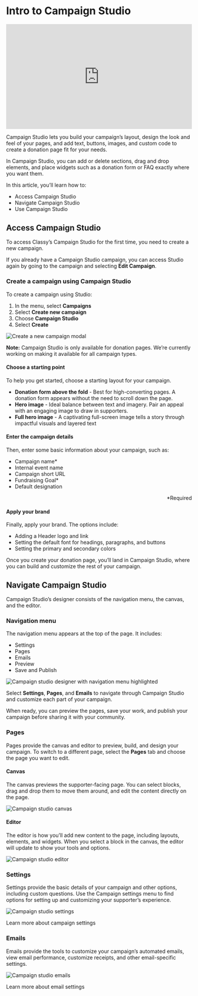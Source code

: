 # Intro to Campaign Studio

<div style="position: relative; padding-bottom: 56.25%; height: 0;"><iframe src="https://www.loom.com/embed/423f5c41c2c8438c9380e0b0f29f53fc?sid=75f32913-e85f-4b40-a06e-aff419202220" frameborder="0" webkitallowfullscreen mozallowfullscreen allowfullscreen style="position: absolute; top: 0; left: 0; width: 100%; height: 100%;"></iframe></div>

Campaign Studio lets you build your campaign’s layout, design the look and feel of your pages, and add text, buttons, images, and custom code to create a donation page fit for your needs.

In Campaign Studio, you can add or delete sections, drag and drop elements, and place widgets such as a donation form or FAQ exactly where you want them.

In this article, you’ll learn how to:

- Access Campaign Studio
- Navigate Campaign Studio
- Use Campaign Studio

## Access Campaign Studio

To access Classy’s Campaign Studio for the first time, you need to create a new campaign.

If you already have a Campaign Studio campaign, you can access Studio again by going to the campaign and selecting **Edit Campaign**.

### Create a campaign using Campaign Studio

To create a campaign using Studio:

1. In the menu, select **Campaigns**
2. Select **Create new campaign**
3. Choose **Campaign Studio**
4. Select **Create**

![Create a new campaign modal](assets/campaign-studio/cs-create-campaign.png)

**Note:** Campaign Studio is only available for donation pages. We’re currently working on making it available for all campaign types.

#### Choose a starting point

To help you get started, choose a starting layout for your campaign.

- **Donation form above the fold** - Best for high-converting pages. A donation form appears without the need to scroll down the page.
- **Hero image** - Ideal balance between text and imagery. Pair an appeal with an engaging image to draw in supporters.
- **Full hero image** - A captivating full-screen image tells a story through impactful visuals and layered text

#### Enter the campaign details

Then, enter some basic information about your campaign, such as:

- Campaign name\*
- Internal event name
- Campaign short URL
- Fundraising Goal\*
- Default designation

<p style="text-align: right">
*Required</p>

#### Apply your brand

Finally, apply your brand. The options include:

- Adding a Header logo and link
- Setting the default font for headings, paragraphs, and buttons
- Setting the primary and secondary colors

Once you create your donation page, you’ll land in Campaign Studio, where you can build and customize the rest of your campaign.

## Navigate Campaign Studio

Campaign Studio’s designer consists of the navigation menu, the canvas, and the editor.

### Navigation menu

The navigation menu appears at the top of the page. It includes:

- Settings
- Pages
- Emails
- Preview
- Save and Publish

![Campaign studio designer with navigation menu highlighted](assets/campaign-studio/cs-campaign-studio-nav-menu.png)

Select **Settings**, **Pages**, and **Emails** to navigate through Campaign Studio and customize each part of your campaign.

When ready, you can preview the pages, save your work, and publish your campaign before sharing it with your community.

### Pages

Pages provide the canvas and editor to preview, build, and design your campaign. To switch to a different page, select the **Pages** tab and choose the page you want to edit.

#### Canvas

The canvas previews the supporter-facing page. You can select blocks, drag and drop them to move them around, and edit the content directly on the page.

![Campaign studio canvas](assets/campaign-studio/cs-campaign-studio-canvas.png)

#### Editor

The editor is how you’ll add new content to the page, including layouts, elements, and widgets. When you select a block in the canvas, the editor will update to show your tools and options.

![Campaign studio editor](assets/campaign-studio/cs-campaign-studio-editor.png)

### Settings

Settings provide the basic details of your campaign and other options, including custom questions. Use the Campaign settings menu to find options for setting up and customizing your supporter’s experience.

![Campaign studio settings](assets/campaign-studio/cs-settings.png)

Learn more about campaign settings

### Emails

Emails provide the tools to customize your campaign’s automated emails, view email performance, customize receipts, and other email-specific settings.

![Campaign studio emails](assets/campaign-studio/cs-emails.png)

Learn more about email settings
